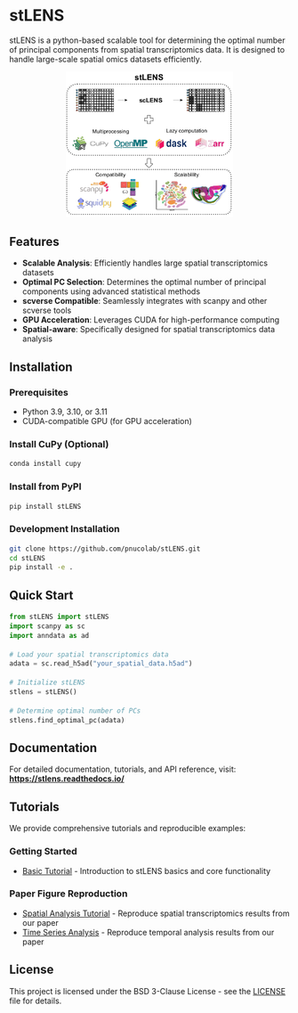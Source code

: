 # stLENS

stLENS is a python-based scalable tool for determining the optimal number of principal components from spatial transcriptomics data.
It is designed to handle large-scale spatial omics datasets efficiently.

<p align="center">
  <img src="images.png" width="300">
</p>

## Features

- **Scalable Analysis**: Efficiently handles large spatial transcriptomics datasets
- **Optimal PC Selection**: Determines the optimal number of principal components using advanced statistical methods
- **scverse Compatible**: Seamlessly integrates with scanpy and other scverse tools
- **GPU Acceleration**: Leverages CUDA for high-performance computing
- **Spatial-aware**: Specifically designed for spatial transcriptomics data analysis

## Installation

### Prerequisites
- Python 3.9, 3.10, or 3.11
- CUDA-compatible GPU (for GPU acceleration)

### Install CuPy (Optional)
```bash
conda install cupy
```

### Install from PyPI
```bash
pip install stLENS
```

### Development Installation
```bash
git clone https://github.com/pnucolab/stLENS.git
cd stLENS
pip install -e .
```

## Quick Start

```python
from stLENS import stLENS
import scanpy as sc
import anndata as ad

# Load your spatial transcriptomics data
adata = sc.read_h5ad("your_spatial_data.h5ad")

# Initialize stLENS
stlens = stLENS()

# Determine optimal number of PCs
stlens.find_optimal_pc(adata)
```

## Documentation

For detailed documentation, tutorials, and API reference, visit:
**https://stlens.readthedocs.io/**

## Tutorials

We provide comprehensive tutorials and reproducible examples:

### Getting Started
- [Basic Tutorial](https://github.com/pnucolab/stLENS-tutorials/blob/main/tutorial.ipynb) - Introduction to stLENS basics and core functionality

### Paper Figure Reproduction
- [Spatial Analysis Tutorial](https://github.com/pnucolab/stLENS-tutorials/blob/main/spatial_notebook.ipynb) - Reproduce spatial transcriptomics results from our paper
- [Time Series Analysis](https://github.com/pnucolab/stLENS-tutorials/blob/main/time_notebook.ipynb) - Reproduce temporal analysis results from our paper


## License

This project is licensed under the BSD 3-Clause License - see the [LICENSE](LICENSE) file for details.
